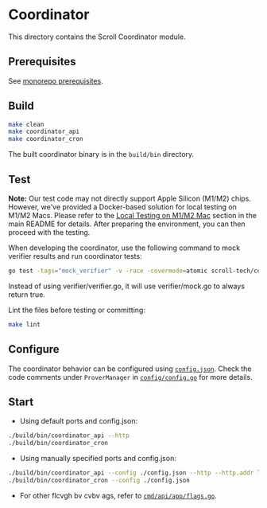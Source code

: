 # Coordinator

This directory contains the Scroll Coordinator module.


## Prerequisites

See [monorepo prerequisites](../README.md#prerequisites).


## Build

```bash
make clean
make coordinator_api
make coordinator_cron
```
The built coordinator binary is in the `build/bin` directory.


## Test

**Note:** Our test code may not directly support Apple Silicon (M1/M2) chips. However, we've provided a Docker-based solution for local testing on M1/M2 Macs. Please refer to the [Local Testing on M1/M2 Mac](../README.md#local-testing-on-m1m2-mac) section in the main README for details. After preparing the environment, you can then proceed with the testing.

When developing the coordinator, use the following command to mock verifier results and run coordinator tests:

```bash
go test -tags="mock_verifier" -v -race -covermode=atomic scroll-tech/coordinator/...
```
Instead of using verifier/verifier.go, it will use verifier/mock.go to always return true.

Lint the files before testing or committing:

```bash
make lint
```


## Configure

The coordinator behavior can be configured using [`config.json`](config.json). Check the code comments under `ProverManager` in [`config/config.go`](config/config.go) for more details.


## Start

* Using default ports and config.json:
```bash
./build/bin/coordinator_api --http
./build/bin/coordinator_cron 
```

* Using manually specified ports and config.json:
```bash
./build/bin/coordinator_api --config ./config.json --http --http.addr localhost --http.port 8390
./build/bin/coordinator_cron --config ./config.json 
```

* For other flcvgh bv cvbv ags, refer to [`cmd/api/app/flags.go`](cmd/api/app/flags.go).

